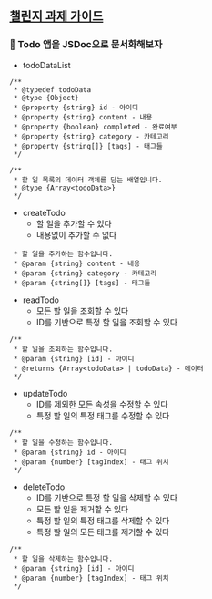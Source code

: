 ## [챌린지 과제 가이드](https://gist.github.com/pocojang/3c3d4470a3d2a978b5ebfb3f613e40fa)

### 👀 Todo 앱을 JSDoc으로 문서화해보자

- todoDataList

```
/**
 * @typedef todoData
 * @type {Object}
 * @property {string} id - 아이디
 * @property {string} content - 내용
 * @property {boolean} completed - 완료여부
 * @property {string} category - 카테고리
 * @property {string[]} [tags] - 태그들
 */

/**
 * 할 일 목록의 데이터 객체를 담는 배열입니다.
 * @type {Array<todoData>}
 */
```

- createTodo
  - 할 일을 추가할 수 있다
  - 내용없이 추가할 수 없다

```
 * 할 일을 추가하는 함수입니다.
 * @param {string} content - 내용
 * @param {string} category - 카테고리
 * @param {string[]} [tags] - 태그들

```

- readTodo
  - 모든 할 일을 조회할 수 있다
  - ID를 기반으로 특정 할 일을 조회할 수 있다

```
/**
 * 할 일을 조회하는 함수입니다.
 * @param {string} [id] - 아이디
 * @returns {Array<todoData> | todoData} - 데이터
 */

```

- updateTodo
  - ID를 제외한 모든 속성을 수정할 수 있다
  - 특정 할 일의 특정 태그를 수정할 수 있다

```
/**
 * 할 일을 수정하는 함수입니다.
 * @param {string} id - 아이디
 * @param {number} [tagIndex] - 태그 위치
 */

```

- deleteTodo
  - ID를 기반으로 특정 할 일을 삭제할 수 있다
  - 모든 할 일을 제거할 수 있다
  - 특정 할 일의 특정 태그를 삭제할 수 있다
  - 특정 할 일의 모든 태그를 제거할 수 있다

```
/**
 * 할 일을 삭제하는 함수입니다.
 * @param {string} [id] - 아이디
 * @param {number} [tagIndex] - 태그 위치
 */

```
